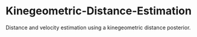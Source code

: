 # Kinegeometric-Distance-Estimation
Distance and velocity estimation using a kinegeometric distance posterior.
